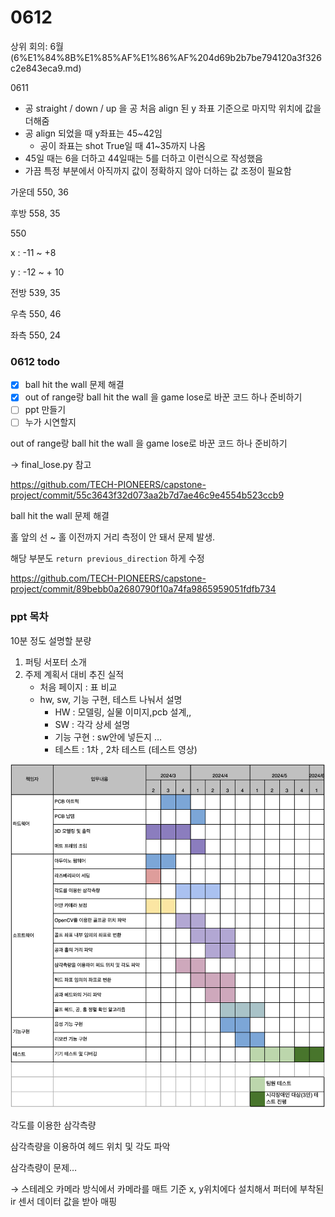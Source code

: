 # 0612

상위 회의: 6월 (6%E1%84%8B%E1%85%AF%E1%86%AF%204d69b2b7be794120a3f326c2e843eca9.md)

0611

- 공 straight / down / up 을 공 처음 align 된 y 좌표 기준으로 마지막 위치에 값을 더해줌
- 공 align 되었을 때 y좌표는 45~42임
    - 공이 좌표는 shot True일 때 41~35까지 나옴
- 45일 때는 6을 더하고 44일때는 5를 더하고 이런식으로 작성했음
- 가끔 특정 부분에서 아직까지 값이 정확하지 않아 더하는 값 조정이 필요함

가운데 550, 36

후방 558, 35

550

x : -11 ~  +8

y : -12 ~ + 10

전방 539, 35

우측 550, 46

좌측 550, 24

### 0612 todo

- [x]  ball hit the wall 문제 해결
- [x]  out of range랑 ball hit the wall 을 game lose로 바꾼 코드 하나 준비하기
- [ ]  ppt 만들기
- [ ]  누가 시연할지

out of range랑 ball hit the wall 을 game lose로 바꾼 코드 하나 준비하기

→ final_lose.py 참고

https://github.com/TECH-PIONEERS/capstone-project/commit/55c3643f32d073aa2b7d7ae46c9e4554b523ccb9

ball hit the wall 문제 해결

홀 앞의 선 ~ 홀 이전까지 거리 측정이 안 돼서 문제 발생.

해당 부분도 `return previous_direction` 하게 수정

https://github.com/TECH-PIONEERS/capstone-project/commit/89bebb0a2680790f10a74fa9865959051fdfb734

### ppt 목차

10분 정도 설명할 분량

1. 퍼팅 서포터 소개
2. 주제 계획서 대비 추진 실적
    - 처음 페이지 : 표 비교
    - hw, sw, 기능 구현, 테스트 나눠서 설명
        - HW : 모델링, 실물 이미지,pcb 설계,,
        - SW : 각각 상세 설명
        - 기능 구현 : sw안에 넣든지 …
        - 테스트 : 1차 , 2차 테스트 (테스트 영상)

![Untitled](0612%2026f60981ff43409ba8fc1c40980fbece/Untitled.png)

각도를 이용한 삼각측량

삼각측량을 이용하여 헤드 위치 및 각도 파악

삼각측량이 문제…

→ 스테레오 카메라 방식에서 카메라를 매트 기준 x, y위치에다 설치해서 퍼터에 부착된 ir 센서 데이터 값을 받아 매핑